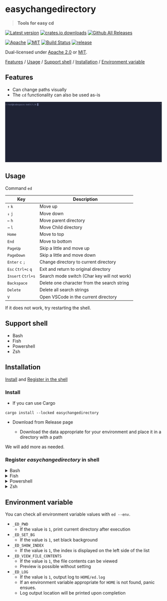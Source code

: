 # easychangedirectory

> **Tools for easy cd**

[![Latest version](https://img.shields.io/crates/v/easychangedirectory)](https://crates.io/crates/easychangedirectory)
[![crates.io downloads](https://img.shields.io/crates/d/easychangedirectory?label=downloads&style=flat-square)](https://crates.io/crates/easychangedirectory)
[![Github All Releases](https://img.shields.io/github/downloads/dijdzv/easychangedirectory/total.svg)](https://github.com/dijdzv/easychangedirectory/releases)

[![Apache](https://img.shields.io/badge/license-Apache%202.0-blue?style=flat-square)](LICENSE-APACHE)
[![MIT](https://img.shields.io/badge/license-MIT-blue?style=flat-square)](LICENSE-MIT)
[![Build Status](https://github.com/dijdzv/easychangedirectory/actions/workflows/rust.yml/badge.svg?branch=)](https://github.com/dijdzv/easychangedirectory/actions/workflows/rust.yml)
[![release](https://github.com/dijdzv/easychangedirectory/actions/workflows/release.yml/badge.svg?branch=)](https://github.com/dijdzv/easychangedirectory/actions/workflows/release.yml)

Dual-licensed under [Apache 2.0](LICENSE-APACHE) or [MIT](LICENSE-MIT).

[Features](#features) / [Usage](#usage) / [Support shell](#support-shell) / [Installation](#installation) / [Environment variable](#environment-variable)

## Features

- Can change paths visually
- The `cd` functionality can also be used as-is

![demo](./assets/demo.gif)

## Usage

Command `ed`

| Key                | Description                                 |
| ------------------ | ------------------------------------------- |
| `↑` `k`            | Move up                                     |
| `↓` `j`            | Move down                                   |
| `←` `h`            | Move parent directory                       |
| `→` `l`            | Move Child directory                        |
| `Home`             | Move to top                                 |
| `End`              | Move to bottom                              |
| `PageUp`           | Skip a little and move up                   |
| `PageDown`         | Skip a little and move down                 |
| `Enter` `c` `;`    | Change directory to current directory       |
| `Esc` `Ctrl+c` `q` | Exit and return to original directory       |
| `Insert` `Ctrl+s`  | Search mode switch (Char key will not work) |
| `Backspace`        | Delete one character from the search string |
| `Delete`           | Delete all search strings                   |
| `V`                | Open VSCode in the current directory        |

<!-- | `L`                | Open Lapce in the current directory         | -->

If it does not work, try restarting the shell.

## Support shell

- Bash
- Fish
- Powershell
- Zsh

## Installation

[Install](#install) and [Register in the shell](#register-easychangedirectory-in-shell)

### Install

- If you can use Cargo

```
cargo install --locked easychangedirectory
```

- Download from Release page

  - Download the data appropriate for your environment and place it in a directory with a path

We will add more as needed.

### Register **_easychangedirectory_** in shell

<details>
<summary>Bash</summary>

Add to `~/.bashrc` (Change as necessary)

```bash
eval "$(easychangedirectory --init bash)"
```

Run `. ~/.bashrc` as needed

</details>

<details>
<summary>Fish</summary>

Add to `~/.config/fish/config.fish` (Change as necessary)

```fish
easychangedirectory --init fish | source
```

Run `. ~/.config/fish/config.fish` as needed

</details>

<details>
<summary>Powershell</summary>

Add to the file found by `echo $profile`

```powershell
Invoke-Expression (& { (easychangedirectory --init powershell | Out-String) } )
```

Run `. $profile` as needed

</details>

<details>
<summary>Zsh</summary>

Add to `~/.zshrc` (Change as necessary)

```zsh
eval "$(easychangedirectory --init zsh)"
```

Run `. ~/.zshrc` as needed

</details>

## Environment variable

You can check all environment variable values with `ed --env`.

- `_ED_PWD`
  - If the value is `1`, print current directory after execution
- `_ED_SET_BG`
  - If the value is `1`, set black background
- `_ED_SHOW_INDEX`
  - If the value is `1`, the index is displayed on the left side of the list
- `_ED_VIEW_FILE_CONTENTS`
  - If the value is `1`, the file contents can be viewed
  - Preview is possible without setting
- `_ED_LOG`
  - If the value is `1`, output log to `HOME/ed.log`
  - If an environment variable appropriate for `HOME` is not found, panic ensues.
  - Log output location will be printed upon completion